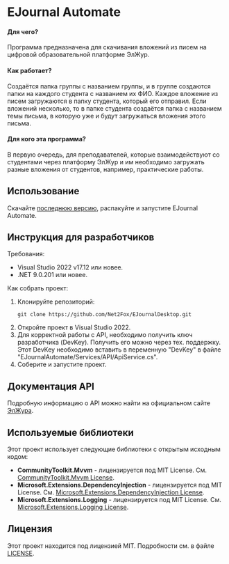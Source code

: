 # EJournal Automate

#### Для чего?
Программа предназначена для скачивания вложений из писем на цифровой образовательной платформе ЭлЖур.
#### Как работает?
Создаётся папка группы с названием группы, и в группе создаются папки на каждого студента с названием их ФИО. Каждое вложение из писем загружаются в папку студента, который его отправил. Если вложений несколько, то в папке студента создаётся папка с названием темы письма, в которую уже и будут загружаться вложения этого письма.
#### Для кого эта программа?
В первую очередь, для преподавателей, которые взаимодействуют со студентами через платформу ЭлЖур и им необходимо загружать разные вложения от студентов, например, практические работы.

## Использование
Скачайте [последнюю версию](https://github.com/Net2Fox/EJournalAutomate/releases), распакуйте и запустите EJournal Automate.

## Инструкция для разработчиков
Требования:
* Visual Studio 2022 v17.12 или новее.
* .NET 9.0.201 или новее.

Как собрать проект:

1. Клонируйте репозиторий:
   ```
   git clone https://github.com/Net2Fox/EJournalDesktop.git
   ```
2. Откройте проект в Visual Studio 2022.
3. Для корректной работы с API, необходимо получить ключ разработчика (DevKey). Получить его можно через тех. поддержку. Этот DevKey необходимо вставить в переменную "DevKey" в файле "EJournalAutomate/Services/API/ApiService.cs".
4. Соберите и запустите проект.

## Документация API

Подробную информацию о API можно найти на официальном сайте [ЭлЖура](https://eljur.ru/api/).

## Используемые библиотеки

Этот проект использует следующие библиотеки с открытым исходным кодом:

- **CommunityToolkit.Mvvm** - лицензируется под MIT License. См. [CommunityToolkit.Mvvm License](https://github.com/CommunityToolkit/dotnet?tab=License-1-ov-file#mit-license-mit).
- **Microsoft.Extensions.DependencyInjection** - лицензируется под MIT License. См. [Microsoft.Extensions.DependencyInjection License](https://github.com/dotnet/runtime?tab=MIT-1-ov-file).
- **Microsoft.Extensions.Logging** - лицензируется под MIT License. См. [Microsoft.Extensions.Logging License](https://github.com/dotnet/runtime?tab=MIT-1-ov-file).

## Лицензия
Этот проект находится под лицензией MIT. Подробности см. в файле [LICENSE](LICENSE).
